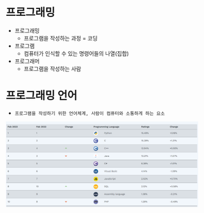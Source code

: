  # 프로그래밍
- 프로그래밍
  - 프로그램을 작성하는 과정 = 코딩
- 프로그램
    - 컴퓨터가 인식할 수 있는 명령어들의 나열(집합)
- 프로그래머
    - 프로그램을 작성하는 사람

 # 프로그래밍 언어
- `프로그램을 작성하기 위한 언어체계, 사람이 컴퓨터와 소통하게 하는 요소`

![img.png](img.png)